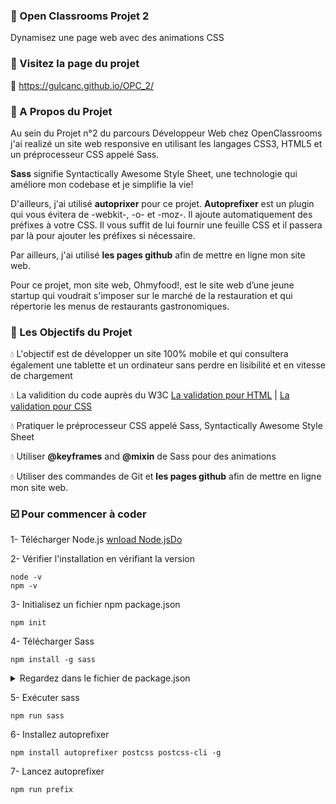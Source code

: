 
### :large_orange_diamond: Open Classrooms Projet 2

Dynamisez une page web avec des animations CSS

### :large_orange_diamond: Visitez la page du projet
🔗 https://gulcanc.github.io/OPC_2/

### :large_orange_diamond: A Propos du Projet
Au sein du Projet n°2 du parcours Développeur Web chez OpenClassrooms j'ai realizé un site web responsive en utilisant les langages CSS3, HTML5 et un préprocesseur CSS appelé Sass. 

**Sass** signifie Syntactically Awesome Style Sheet, une technologie qui améliore mon codebase et je simplifie la vie! 

D'ailleurs, j'ai utilisé **autoprixer** pour ce projet. **Autoprefixer** est un plugin qui vous évitera de -webkit-, -o- et -moz-. Il ajoute automatiquement des préfixes à votre CSS. Il vous suffit de lui fournir une feuille CSS et il passera par là pour ajouter les préfixes si nécessaire.

Par ailleurs, j'ai utilisé **les pages github** afin de mettre en ligne mon site web.

Pour ce projet, mon site web, Ohmyfood!, est le site web d’une jeune startup qui voudrait s'imposer sur le marché de la restauration et qui répertorie les menus de restaurants gastronomiques. 

### :large_orange_diamond: Les Objectifs du Projet

💧 L'objectif est de développer un site 100% mobile et qui consultera également une tablette et un ordinateur sans perdre en lisibilité et en vitesse de chargement

💧 La validition du code auprès du W3C [La validation pour HTML](https://validator.w3.org/) | [La validation pour CSS](https://jigsaw.w3.org/css-validator/)

💧 Pratiquer le préprocesseur CSS appelé Sass, Syntactically Awesome Style Sheet 

💧 Utiliser **@keyframes** and **@mixin** de Sass pour des animations

💧 Utiliser des commandes de Git et **les pages github** afin de mettre en ligne mon site web.



### ☑️ Pour commencer à coder

1- Télécharger Node.js
[wnload Node.jsDo](https://nodejs.org/en/download/)

2- Vérifier l'installation en vérifiant la version

    node -v
    npm -v
    
3- Initialisez un fichier npm package.json

    npm init 
    
4- Télécharger Sass

    npm install -g sass
    
<details>
 <summary>Regardez dans le fichier de package.json</summary>
![image](https://user-images.githubusercontent.com/80323415/165037179-296f4cc8-3523-4c43-be1e-a7729c040017.png)
</details>

5- Exécuter sass

    npm run sass
    
6- Installez autoprefixer

    npm install autoprefixer postcss postcss-cli -g
    
7- Lancez autoprefixer

    npm run prefix





